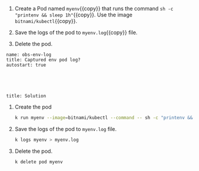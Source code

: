 1. Create a Pod named ``myenv``{{copy}} that runs the command ``sh -c "printenv && sleep 1h"``{{copy}}. Use the image ``bitnami/kubectl``{{copy}}.

1. Save the logs of the pod to ``myenv.log``{{copy}} file.

1. Delete the pod.

```examiner:execute-test
name: obs-env-log
title: Captured env pod log?
autostart: true
```

<div style="margin-top: 5em;"></div>

```section:begin
title: Solution
```

1. Create the pod

    ```bash
    k run myenv --image=bitnami/kubectl --command -- sh -c "printenv && sleep 1h"
    ```

1. Save the logs of the pod to `myenv.log` file.

    ```bash
    k logs myenv > myenv.log
    ```

1. Delete the pod.

    ```bash
    k delete pod myenv
    ```

```section:end
```
